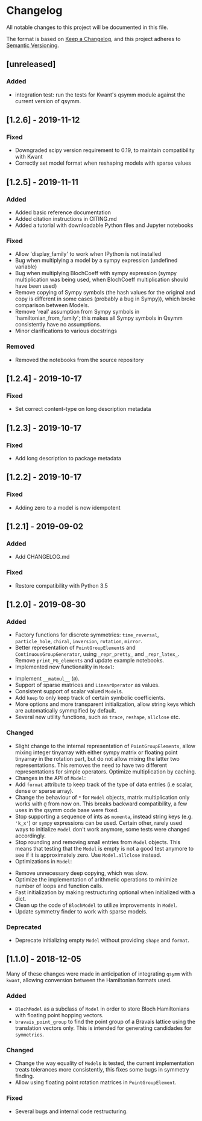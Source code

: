 # Changelog
All notable changes to this project will be documented in this file.

The format is based on [Keep a Changelog](https://keepachangelog.com/en/1.0.0/),
and this project adheres to [Semantic Versioning](https://semver.org/spec/v2.0.0.html).

## [unreleased]

### Added

+ integration test: run the tests for Kwant's qsymm module against the current version
  of qsymm.


## [1.2.6] - 2019-11-12

### Fixed
- Downgraded scipy version requirement to 0.19, to maintain
  compatibility with Kwant
- Correctly set model format when reshaping models with sparse values

## [1.2.5] - 2019-11-11
### Added
- Added basic reference documentation
- Added citation instructions in CITING.md
- Added a tutorial with downloadable Python files and Jupyter notebooks

### Fixed
- Allow 'display_family' to work when IPython is not installed
- Bug when multiplying a model by a sympy expression (undefined variable)
- Bug when multiplying BlochCoeff with sympy expression (sympy multiplication was
  being used, when BlochCoeff multiplication should have been used)
- Remove copying of Sympy symbols (the hash values for the original and copy is
  different in some cases (probably a bug in Sympy)), which broke comparison
  between Models.
- Remove 'real' assumption from Sympy symbols in 'hamiltonian_from_family'; this
  makes all Sympy symbols in Qsymm consistently have no assumptions.
- Minor clarifications to various docstrings

### Removed
- Removed the notebooks from the source repository

## [1.2.4] - 2019-10-17
### Fixed
- Set correct content-type on long description metadata

## [1.2.3] - 2019-10-17
### Fixed
- Add long description to package metadata

## [1.2.2] - 2019-10-17
### Fixed
- Adding zero to a model is now idempotent

## [1.2.1] - 2019-09-02
### Added
- Add CHANGELOG.md

### Fixed
+ Restore compatibility with Python 3.5

## [1.2.0] - 2019-08-30
### Added
- Factory functions for discrete symmetries: `time_reversal`, `particle_hole`, `chiral`, `inversion`, `rotation`, `mirror`.
- Better representation of `PointGroupElement`s and `ContinuousGroupGenerator`, using `_repr_pretty_` and `_repr_latex_`. Remove `print_PG_elements` and update example notebooks.
- Implemented new functionality in `Model`:
 + Implement `__matmul__` (`@`).
 + Support of sparse matrices and `LinearOperator` as values.
 + Consistent support of scalar valued `Model`s.
 + Add `keep` to only keep track of certain symbolic coefficients.
 + More options and more transparent initialization, allow string keys which are automatically symmpified by default.
 + Several new utility functions, such as `trace`, `reshape`, `allclose` etc.

### Changed
- Slight change to the internal representation of `PointGroupElements`, allow mixing integer tinyarray with either sympy matrix or floating point tinyarray in the rotation part, but do not allow mixing the latter two representations. This removes the need to have two different representations for simple operators. Optimize multiplication by caching.
- Changes in the API of `Model`:
 - Add `format` attribute to keep track of the type of data entries (i.e scalar, dense or sparse array).
 - Change the behaviour of `*` for `Model` objects, matrix multiplication only works with `@` from now on. This breaks backward compatibility, a few uses in the qsymm code base were fixed.
 - Stop supporting a sequence of ints as `momenta`, instead string keys (e.g. `'k_x'`) or `sympy` expressions can be used. Certain other, rarely used ways to initialize `Model` don't work anymore, some tests were changed accordingly.
 - Stop rounding and removing small entries from `Model` objects. This means that testing that the `Model` is empty is not a good test anymore to see if it is approximately zero. Use `Model.allclose` instead.
- Optimizations in `Model`:
 + Remove unnecessary deep copying, which was slow.
 + Optimize the implementation of arithmetic operations to minimize number of loops and function calls.
 + Fast initialization by making restructuring optional when initialized with a dict.
 + Clean up the code of `BlochModel` to utilize improvements in `Model`.
 + Update symmetry finder to work with sparse models.

### Deprecated
- Deprecate initializing empty `Model` without providing `shape` and `format`.

## [1.1.0] - 2018-12-05
Many of these changes were made in anticipation of integrating `qsymm` with `kwant`,
allowing conversion between the Hamiltonian formats used.

### Added
+ `BlochModel` as a subclass of `Model` in order to store Bloch Hamiltonians
  with floating point hopping vectors.
+ `bravais_point_group` to find the point group of a Bravais lattice using the
  translation vectors only. This is intended for generating candidades for `symmetries`.

### Changed
+ Change the way equality of `Model`s is tested, the current implementation treats
  tolerances more consistently, this fixes some bugs in symmetry finding.
+ Allow using floating point rotation matrices in `PointGroupElement`.

### Fixed
+ Several bugs and internal code restructuring.

